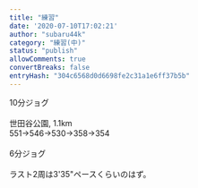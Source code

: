 ```yaml
---
title: "練習"
date: '2020-07-10T17:02:21'
author: "subaru44k"
category: "練習(中)"
status: "publish"
allowComments: true
convertBreaks: false
entryHash: "304c6568d0d6698fe2c31a1e6ff37b5b"
---
```

10分ジョグ<br>
<br>
世田谷公園, 1.1km<br>
551→546→530→358→354<br>
<br>
6分ジョグ<br>
<br>
ラスト2周は3'35"ペースくらいのはず。
